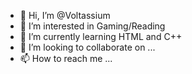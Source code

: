 - 👋 Hi, I’m @Voltassium
- 👀 I’m interested in Gaming/Reading
- 🌱 I’m currently learning HTML and C++
- 💞️ I’m looking to collaborate on ...
- 📫 How to reach me ...

<!---
Voltassium/Voltassium is a ✨ special ✨ repository because its `README.md` (this file) appears on your GitHub profile.
You can click the Preview link to take a look at your changes.
--->
